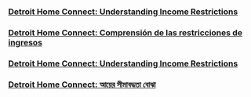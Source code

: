 <RenderIf language="default">

### [Detroit Home Connect: Understanding Income Restrictions](https://www.youtube.com/watch?v=jknVMnyXEW8&list=PLUZWFHZ-TRXc45NPGSxpFPDmfNcc8Dk7u&index=2&ab_channel=CityofDetroit)

</RenderIf>

<RenderIf language="es">

### [Detroit Home Connect: Comprensión de las restricciones de ingresos](https://www.youtube.com/watch?v=jknVMnyXEW8&list=PLUZWFHZ-TRXc45NPGSxpFPDmfNcc8Dk7u&index=2&ab_channel=CityofDetroit)

</RenderIf>

<RenderIf language="ar">

### [Detroit Home Connect: Understanding Income Restrictions](https://www.youtube.com/watch?v=jknVMnyXEW8&list=PLUZWFHZ-TRXc45NPGSxpFPDmfNcc8Dk7u&index=2&ab_channel=CityofDetroit)

</RenderIf>

<RenderIf language="bn">

### [Detroit Home Connect: আয়ের সীমাবদ্ধতা বোঝা](https://www.youtube.com/watch?v=jknVMnyXEW8&list=PLUZWFHZ-TRXc45NPGSxpFPDmfNcc8Dk7u&index=2&ab_channel=CityofDetroit)

</RenderIf>
